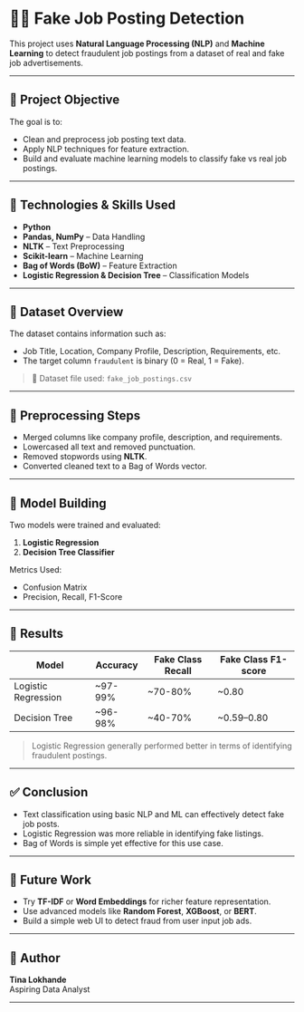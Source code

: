 # 🕵️‍♀️ Fake Job Posting Detection

This project uses **Natural Language Processing (NLP)** and **Machine Learning** to detect fraudulent job postings from a dataset of real and fake job advertisements.

---

## 📌 Project Objective

The goal is to:
- Clean and preprocess job posting text data.
- Apply NLP techniques for feature extraction.
- Build and evaluate machine learning models to classify fake vs real job postings.

---

## 🧠 Technologies & Skills Used

- **Python**
- **Pandas, NumPy** – Data Handling
- **NLTK** – Text Preprocessing
- **Scikit-learn** – Machine Learning
- **Bag of Words (BoW)** – Feature Extraction
- **Logistic Regression & Decision Tree** – Classification Models

---

## 📁 Dataset Overview

The dataset contains information such as:
- Job Title, Location, Company Profile, Description, Requirements, etc.
- The target column `fraudulent` is binary (0 = Real, 1 = Fake).

> 📂 Dataset file used: `fake_job_postings.csv`

---

## 🧼 Preprocessing Steps

- Merged columns like company profile, description, and requirements.
- Lowercased all text and removed punctuation.
- Removed stopwords using **NLTK**.
- Converted cleaned text to a Bag of Words vector.

---

## 🤖 Model Building

Two models were trained and evaluated:
1. **Logistic Regression**
2. **Decision Tree Classifier**

Metrics Used:
- Confusion Matrix
- Precision, Recall, F1-Score

---

## 🧪 Results

| Model               | Accuracy | Fake Class Recall | Fake Class F1-score |
|--------------------|----------|-------------------|----------------------|
| Logistic Regression| ~97-99%  | ~70-80%           | ~0.80                |
| Decision Tree      | ~96-98%  | ~40-70%           | ~0.59–0.80           |

> Logistic Regression generally performed better in terms of identifying fraudulent postings.

---

## ✅ Conclusion

- Text classification using basic NLP and ML can effectively detect fake job posts.
- Logistic Regression was more reliable in identifying fake listings.
- Bag of Words is simple yet effective for this use case.

---

## 🚀 Future Work

- Try **TF-IDF** or **Word Embeddings** for richer feature representation.
- Use advanced models like **Random Forest**, **XGBoost**, or **BERT**.
- Build a simple web UI to detect fraud from user input job ads.

---

## 👤 Author

**Tina Lokhande**  
Aspiring Data Analyst

---


